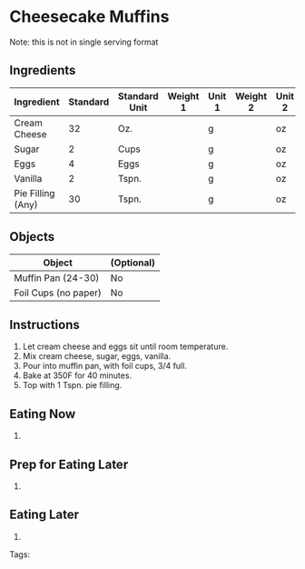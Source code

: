 # Cheesecake Muffins

Note: this is not in single serving format

## Ingredients

|      Ingredient       | Standard | Standard Unit | Weight 1 | Unit 1 | Weight 2 | Unit 2 |
|      ----------       | -------- | ------------- | -------- | ------ | -------- | ------ |
| Cream Cheese          | 32       | Oz.           |          | g      |          | oz     |
| Sugar                 | 2        | Cups          |          | g      |          | oz     |
| Eggs                  | 4        | Eggs          |          | g      |          | oz     |
| Vanilla               | 2        | Tspn.         |          | g      |          | oz     |
| Pie Filling (Any)     | 30       | Tspn.         |          | g      |          | oz     |

## Objects

|      Object      | (Optional) |
|      ------      | ---------- |
| Muffin Pan (24-30)| No         |
| Foil Cups (no paper) | No     |

## Instructions

1. Let cream cheese and eggs sit until room temperature.
2. Mix cream cheese, sugar, eggs, vanilla.
3. Pour into muffin pan, with foil cups, 3/4 full.
4. Bake at 350F for 40 minutes.
5. Top with 1 Tspn. pie filling.

## Eating Now

1. 

## Prep for Eating Later

1. 

## Eating Later

1. 

Tags: 
